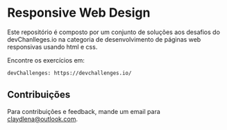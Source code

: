 # Responsive Web Design 

Este repositório é composto por um conjunto de soluções aos desafios do devChanlleges.io 
na categoria de desenvolvimento de páginas web responsivas usando html e css. 

Encontre os exercícios em:

```bash
devChallenges: https://devchallenges.io/
```

## Contribuições 

Para contribuições e feedback, mande um email para claydlena@outlook.com.
